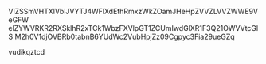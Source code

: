 VlZSSmVHTXlVblJVYTJ4WFlXdEthRmxzWkZOamJHeHpZVVZLVVZWWE9VeGFW
elZYWVRKR2RXSklhR2xTCk1WbzFXVlpGT1ZCUmIwdGlXR1F3Q21OWVVtcGlS
M2h0V1djOVBRb0tabnB6YUdWc2VubHpjZz09Cgpyc3Fia29ueGZq

vudikqztcd